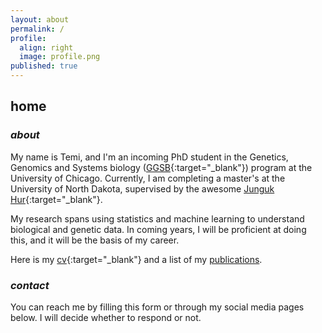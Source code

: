 ```yaml
---
layout: about
permalink: /
profile:
  align: right
  image: profile.png
published: true
---
```

## home

### *about*
My name is Temi, and I'm an incoming PhD student in the Genetics, Genomics and Systems biology ([GGSB](https://ggsb.uchicago.edu/){:target="_blank"}) program at the University of Chicago. Currently, I am completing a master's at the University of North Dakota, supervised by the awesome [Junguk Hur](https://med.und.edu/labs/hur/){:target="_blank"}. 

My research spans using statistics and machine learning to understand biological and genetic data. In coming years, I will be proficient at doing this, and it will be the basis of my career. 

Here is my [cv](../docs/cv.pdf){:target="_blank"} and a list of my [publications](../publications). 

### *contact*

You can reach me by filling this form or through my social media pages below. I will decide whether to respond or not. 
